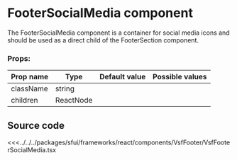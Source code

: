 # FooterSocialMedia component

The FooterSocialMedia component is a container for social media icons and should be used as a direct child of the FooterSection component.


###  Props:
| Prop name | Type      | Default value | Possible values   |
|-----------|-----------| ------------- |-------------------|
| className | string    |             |                   |                                        |
| children  | ReactNode |             |                   |                                        |


## Source code


<<<../../../packages/sfui/frameworks/react/components/VsfFooter/VsfFooterSocialMedia.tsx

